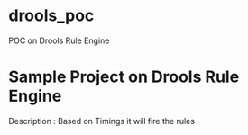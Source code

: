 # drools_poc
POC on Drools Rule Engine

# Sample Project on Drools Rule Engine

Description : Based on Timings it will fire the rules
